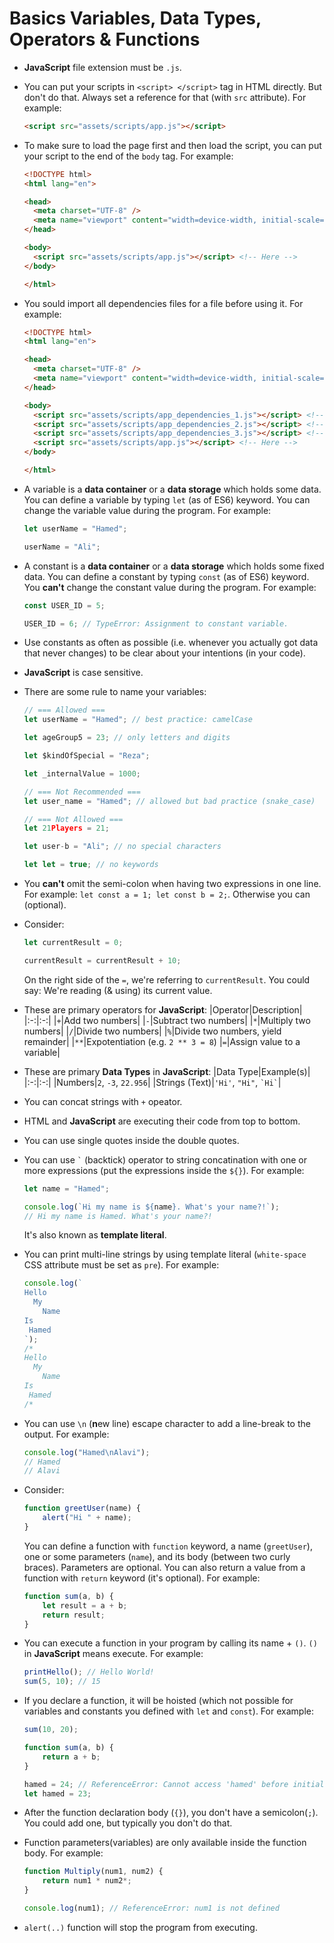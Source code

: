 # Basics Variables, Data Types, Operators & Functions

- **JavaScript** file extension must be `.js`.
- You can put your scripts in `<script> </script>` tag in HTML directly. But don't do that. Always set a reference for that (with `src` attribute). For example:

    ```html
    <script src="assets/scripts/app.js"></script>
    ```

- To make sure to load the page first and then load the script, you can put your script to the end of the `body` tag. For example:

    ```html
    <!DOCTYPE html>
    <html lang="en">

    <head>
      <meta charset="UTF-8" />
      <meta name="viewport" content="width=device-width, initial-scale=1.0" />
    </head>

    <body>
      <script src="assets/scripts/app.js"></script> <!-- Here -->
    </body>

    </html>
    ```

- You sould import all dependencies files for a file before using it. For example:

    ```html
    <!DOCTYPE html>
    <html lang="en">

    <head>
      <meta charset="UTF-8" />
      <meta name="viewport" content="width=device-width, initial-scale=1.0" />
    </head>

    <body>
      <script src="assets/scripts/app_dependencies_1.js"></script> <!-- Here -->
      <script src="assets/scripts/app_dependencies_2.js"></script> <!-- Here -->
      <script src="assets/scripts/app_dependencies_3.js"></script> <!-- Here -->
      <script src="assets/scripts/app.js"></script> <!-- Here -->
    </body>

    </html>
    ```

- A variable is a **data container** or a **data storage** which holds some data. You can define a variable by typing `let` (as of ES6) keyword. You can change the variable value during the program. For example:

    ```js
    let userName = "Hamed";

    userName = "Ali";
    ```

- A constant is a **data container** or a **data storage** which holds some fixed data. You can define a constant by typing `const` (as of ES6) keyword. You **can't** change the constant value during the program. For example:

    ```js
    const USER_ID = 5;

    USER_ID = 6; // TypeError: Assignment to constant variable.
    ```

- Use constants as often as possible (i.e. whenever you actually got data that never changes) to be clear about your intentions (in your code).
- **JavaScript** is case sensitive.
- There are some rule to name your variables:

    ```js
    // === Allowed ===
    let userName = "Hamed"; // best practice: camelCase

    let ageGroup5 = 23; // only letters and digits

    let $kindOfSpecial = "Reza";

    let _internalValue = 1000;

    // === Not Recommended ===
    let user_name = "Hamed"; // allowed but bad practice (snake_case)

    // === Not Allowed ===
    let 21Players = 21;

    let user-b = "Ali"; // no special characters

    let let = true; // no keywords
    ```

- You **can't** omit the semi-colon when having two expressions in one line. For example: `let const a = 1; let const b = 2;`. Otherwise you can (optional).
- Consider:

    ```js
    let currentResult = 0;

    currentResult = currentResult + 10;
    ```

    On the right side of the `=`, we're referring to `currentResult`. You could say: We're reading (& using) its current value.
- These are primary operators for **JavaScript**:
    |Operator|Description|
    |:-:|:-:|
    |`+`|Add two numbers|
    |`-`|Subtract two numbers|
    |`*`|Multiply two numbers|
    |`/`|Divide two numbers|
    |`%`|Divide two numbers, yield remainder|
    |`**`|Expotentiation (e.g. `2 ** 3 = 8`)
    |`=`|Assign value to a variable|
- These are primary **Data Types** in **JavaScript**:
    |Data Type|Example(s)|
    |:-:|:-:|
    |Numbers|`2`, `-3`, `22.956`|
    |Strings (Text)|`'Hi'`, `"Hi"`, ``` `Hi` ```|
- You can concat strings with `+` opeator.
- HTML and **JavaScript** are executing their code from top to bottom.
- You can use single quotes inside the double quotes.
- You can use ``` ` ``` (backtick) operator to string concatination with one or more expressions (put the expressions inside the `${}`). For example:

    ```js
    let name = "Hamed";

    console.log(`Hi my name is ${name}. What's your name?!`);
    // Hi my name is Hamed. What's your name?!
    ```

    It's also known as **template literal**.
- You can print multi-line strings by using template literal (`white-space` CSS attribute must be set as `pre`). For example:

    ```js
    console.log(`
    Hello
      My
        Name
    Is
     Hamed
    `);
    /*
    Hello
      My
        Name
    Is
     Hamed
    /*
    ```

- You can use `\n` (**n**ew line) escape character to add a line-break to the output. For example:

    ```js
    console.log("Hamed\nAlavi");
    // Hamed
    // Alavi
    ```

- Consider:

    ```js
    function greetUser(name) {
        alert("Hi " + name);
    }
    ```

    You can define a function with `function` keyword, a name (`greetUser`), one or some parameters (`name`), and its body (between two curly braces). Parameters are optional. You can also return a value from a function with `return` keyword (it's optional). For example:

    ```js
    function sum(a, b) {
        let result = a + b;
        return result;
    }
    ```

- You can execute a function in your program by calling its name + `()`. `()` in **JavaScript** means execute. For example:

    ```js
    printHello(); // Hello World!
    sum(5, 10); // 15
    ```

- If you declare a function, it will be hoisted (which not possible for variables and constants you defined with `let` and `const`). For example:

    ```js
    sum(10, 20);

    function sum(a, b) {
        return a + b;
    }

    hamed = 24; // ReferenceError: Cannot access 'hamed' before initialization
    let hamed = 23;
    ```

- After the function declaration body (`{}`), you don't have a semicolon(`;`). You could add one, but typically you don't do that.
- Function parameters(variables) are only available inside the function body. For example:

    ```js
    function Multiply(num1, num2) {
        return num1 * num2*;
    }

    console.log(num1); // ReferenceError: num1 is not defined
    ```

- `alert(..)` function will stop the program from executing.

